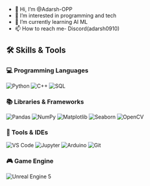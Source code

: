 - 👋 Hi, I’m @Adarsh-OPP
- 👀 I’m interested in programming and tech
- 🌱 I’m currently learning AI ML
- 📫 How to reach me- Discord(adarsh0910)
## 🛠️ Skills & Tools

### 💻 Programming Languages
![Python](https://img.shields.io/badge/-Python-3776AB?style=flat&logo=python&logoColor=white)
![C++](https://img.shields.io/badge/-C++-00599C?style=flat&logo=c%2B%2B&logoColor=white)
![SQL](https://img.shields.io/badge/-SQL-4479A1?style=flat&logo=postgresql&logoColor=white)

### 📚 Libraries & Frameworks
![Pandas](https://img.shields.io/badge/-Pandas-150458?style=flat&logo=pandas&logoColor=white)
![NumPy](https://img.shields.io/badge/-NumPy-013243?style=flat&logo=numpy&logoColor=white)
![Matplotlib](https://img.shields.io/badge/-Matplotlib-11557C?style=flat&logo=plotly&logoColor=white)
![Seaborn](https://img.shields.io/badge/-Seaborn-0099C6?style=flat)
![OpenCV](https://img.shields.io/badge/OpenCV-blue?logo=opencv&logoColor=white)



### 🧰 Tools & IDEs
![VS Code](https://img.shields.io/badge/-VSCode-007ACC?style=flat&logo=visual-studio-code&logoColor=white)
![Jupyter](https://img.shields.io/badge/-Jupyter-F37626?style=flat&logo=jupyter&logoColor=white)
![Arduino](https://img.shields.io/badge/-Arduino-00979D?style=flat&logo=arduino&logoColor=white)
![Git](https://img.shields.io/badge/-Git-F05032?style=flat&logo=git&logoColor=white)

### 🎮 Game Engine
![Unreal Engine 5](https://img.shields.io/badge/-Unreal%20Engine%205-0E1128?style=flat&logo=unrealengine&logoColor=white)


<!---
Adarsh-OPP/Adarsh-OPP is a ✨ special ✨ repository because its `README.md` (this file) appears on your GitHub profile.
You can click the Preview link to take a look at your changes.
--->
